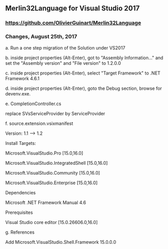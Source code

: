 ## Merlin32Language for Visual Studio 2017
### https://github.com/OlivierGuinart/Merlin32Language

### Changes, August 25th, 2017

a. Run a one step migration of the Solution under VS2017

b. inside project properties (Alt-Enter), got to "Assembly Information..." and set the "Assembly version" and "File version" to 1.2.0.0

c. inside project properties (Alt-Enter), select "Target Framework" to .NET Framework 4.6.1

d. inside project properties (Alt-Enter), goto the Debug section, browse for devenv.exe.

e. CompletionController.cs

   replace SVsServiceProvider by ServiceProvider

f. source.extension.vsixmanifest

Version: 1.1 --> 1.2

Install Targets:

  Microsoft.VisualStudio.Pro   [15.0,16.0]

  Microsoft.VisualStudio.IntegratedShell   [15.0,16.0]

  Microsoft.VisualStudio.Community   [15.0,16.0]

  Microsoft.VisualStudio.Enterprise   [15.0,16.0]   

Dependencies

  Microsoft .NET Framework   Manual  4.6

Prerequisites

  Visual Studio core editor   [15.0.26606.0,16.0]

g. References

Add Microsoft.VisualStudio.Shell.Framework  15.0.0.0



